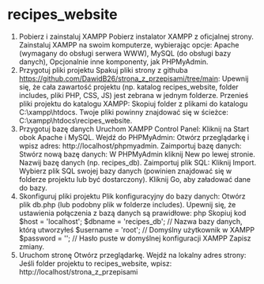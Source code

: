 # recipes_website
1. Pobierz i zainstaluj XAMPP
Pobierz instalator XAMPP z oficjalnej strony.
Zainstaluj XAMPP na swoim komputerze, wybierając opcje:
Apache (wymagany do obsługi serwera WWW),
MySQL (do obsługi bazy danych),
Opcjonalnie inne komponenty, jak PHPMyAdmin.
2. Przygotuj pliki projektu
Spakuj pliki strony z githuba https://github.com/DawidB26/strona_z_przepisami/tree/main:
Upewnij się, że cała zawartość projektu (np. katalog recipes_website, folder includes, pliki PHP, CSS, JS) jest zebrana w jednym folderze.
Przenieś pliki projektu do katalogu XAMPP:
Skopiuj folder z plikami do katalogu C:\xampp\htdocs.
Twoje pliki powinny znajdować się w ścieżce:
C:\xampp\htdocs\recipes_website.
3. Przygotuj bazę danych
Uruchom XAMPP Control Panel:
Kliknij na Start obok Apache i MySQL.
Wejdź do PHPMyAdmin:
Otwórz przeglądarkę i wpisz adres:
http://localhost/phpmyadmin.
Zaimportuj bazę danych:
Stwórz nową bazę danych:
W PHPMyAdmin kliknij New po lewej stronie.
Nazwij bazę danych (np. recipes_db).
Zaimportuj plik SQL:
Kliknij Import.
Wybierz plik SQL swojej bazy danych (powinien znajdować się w folderze projektu lub być dostarczony).
Kliknij Go, aby załadować dane do bazy.
4. Skonfiguruj pliki projektu
Plik konfiguracyjny do bazy danych:
Otwórz plik db.php (lub podobny plik w folderze includes).
Upewnij się, że ustawienia połączenia z bazą danych są prawidłowe:
php
Skopiuj kod
$host = 'localhost';
$dbname = 'recipes_db'; // Nazwa bazy danych, którą utworzyłeś
$username = 'root';     // Domyślny użytkownik w XAMPP
$password = '';         // Hasło puste w domyślnej konfiguracji XAMPP
Zapisz zmiany.
5. Uruchom stronę
Otwórz przeglądarkę.
Wejdź na lokalny adres strony:
Jeśli folder projektu to recipes_website, wpisz:
http://localhost/strona_z_przepisami